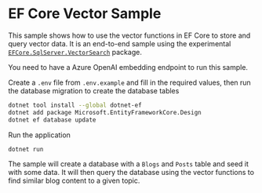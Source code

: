# EF Core Vector Sample

This sample shows how to use the vector functions in EF Core to store and query vector data. It is an end-to-end sample using the experimental [`EFCore.SqlServer.VectorSearch`](https://github.com/efcore/EFCore.SqlServer.VectorSearch) package.

You need to have a Azure OpenAI embedding endpoint to run this sample.

Create a `.env` file from `.env.example` and fill in the required values, then run the database migration to create the database tables

```bash
dotnet tool install --global dotnet-ef
dotnet add package Microsoft.EntityFrameworkCore.Design
dotnet ef database update
```

Run the application

```bash
dotnet run
``` 

The sample will create a database with a `Blogs` and `Posts` table and seed it with some data. It will then query the database using the vector functions to find similar blog content to a given topic.